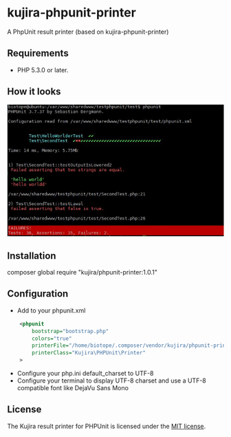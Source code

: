 kujira-phpunit-printer
======================

A PhpUnit result printer (based on kujira-phpunit-printer)

## Requirements

 * PHP 5.3.0 or later.

## How it looks

![Alt text](/kujira-phpunit-result-printer.jpg?raw=true "Kujira phpunit result printer")

## Installation

composer global require "kujira/phpunit-printer:1.0.1"

## Configuration

* Add to your phpunit.xml

```xml
    <phpunit
        bootstrap="bootstrap.php"
        colors="true"
        printerFile="/home/biotope/.composer/vendor/kujira/phpunit-printer/src/Printer.php"
        printerClass="Kujira\PHPUnit\Printer"
    >
```

* Configure your php.ini default_charset to UTF-8
* Configure your terminal to display UTF-8 charset and use a UTF-8 compatible font like DejaVu Sans Mono

## License

The Kujira result printer for PHPUnit is licensed under the [MIT license](LICENSE).
